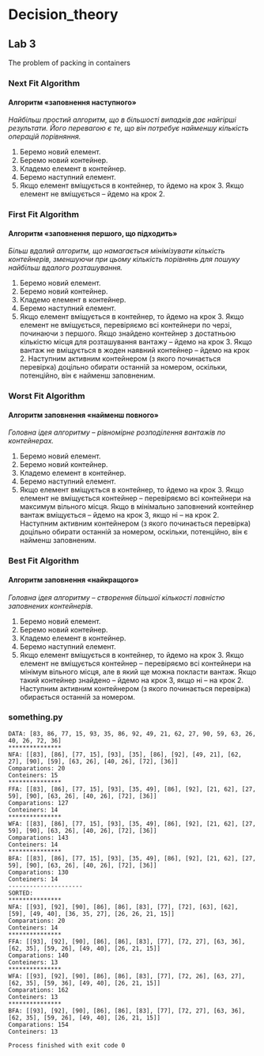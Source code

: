 # Decision_theory

## Lab 3
The problem of packing in containers

### Next Fit Algorithm
#### Алгоритм «заповнення наступного»
*Найбільш простий алгоритм, що в більшості випадків дає найгірші
результати. Його перевагою є те, що він потребує найменшу кількість операцій
порівняння.*

1) Беремо новий елемент.
2) Беремо новий контейнер.
3) Кладемо елемент в контейнер.
4) Беремо наступний елемент.
5) Якщо елемент вміщується в контейнер, то йдемо на крок 3. Якщо елемент не
вміщується – йдемо на крок 2.

### First Fit Algorithm
#### Алгоритм «заповнення першого, що підходить»
*Більш вдалий алгоритм, що намагається мінімізувати кількість
контейнерів, зменшуючи при цьому кількість порівнянь для пошуку найбільш
вдалого розташування.*

1) Беремо новий елемент.
2) Беремо новий контейнер.
3) Кладемо елемент в контейнер.
4) Беремо наступний елемент.
5) Якщо елемент вміщується в контейнер, то йдемо на крок 3. Якщо елемент не
вміщується, перевіряємо всі контейнери по черзі, починаючи з першого. Якщо
знайдено контейнер з достатньою кількістю місця для розташування вантажу –
йдемо на крок 3. Якщо вантаж не вміщується в жоден наявний контейнер –
йдемо на крок 2. Наступним активним контейнером (з якого починається
перевірка) доцільно обирати останній за номером, оскільки, потенційно, він є
найменш заповненим.

### Worst Fit Algorithm
#### Алгоритм заповнення «найменш повного»
*Головна ідея алгоритму – рівномірне розподілення вантажів по
контейнерах.*

1) Беремо новий елемент.
2) Беремо новий контейнер.
3) Кладемо елемент в контейнер.
4) Беремо наступний елемент.
5) Якщо елемент вміщується в контейнер, то йдемо на крок 3. Якщо елемент не
вміщується контейнер – перевіряємо всі контейнери на максимум вільного
місця. Якщо в мінімально заповнений контейнер вантаж вміщується – йдемо на
крок 3, якщо ні – на крок 2. Наступним активним контейнером (з якого
починається перевірка) доцільно обирати останній за номером, оскільки,
потенційно, він є найменш заповненим.

### Best Fit Algorithm
#### Алгоритм заповнення «найкращого»
*Головна ідея алгоритму – створення більшої кількості повністю
заповнених контейнерів.*

1) Беремо новий елемент.
2) Беремо новий контейнер.
3) Кладемо елемент в контейнер.
4) Беремо наступний елемент.
5) Якщо елемент вміщується в контейнер, то йдемо на крок 3. Якщо елемент не
вміщується контейнер – перевіряємо всі контейнери на мінімум вільного місця,
але в який ще можна покласти вантаж. Якщо такий контейнер знайдено – йдемо
на крок 3, якщо ні – на крок 2. Наступним активним контейнером (з якого
починається перевірка) обирається останній за номером.

### something.py
```
DATA: [83, 86, 77, 15, 93, 35, 86, 92, 49, 21, 62, 27, 90, 59, 63, 26, 40, 26, 72, 36]
***************
NFA: [[83], [86], [77, 15], [93], [35], [86], [92], [49, 21], [62, 27], [90], [59], [63, 26], [40, 26], [72], [36]]
Comparations: 20
Conteiners: 15
***************
FFA: [[83], [86], [77, 15], [93], [35, 49], [86], [92], [21, 62], [27, 59], [90], [63, 26], [40, 26], [72], [36]]
Comparations: 127
Conteiners: 14
***************
WFA: [[83], [86], [77, 15], [93], [35, 49], [86], [92], [21, 62], [27, 59], [90], [63, 26], [40, 26], [72], [36]]
Comparations: 143
Conteiners: 14
***************
BFA: [[83], [86], [77, 15], [93], [35, 49], [86], [92], [21, 62], [27, 59], [90], [63, 26], [40, 26], [72], [36]]
Comparations: 130
Conteiners: 14
---------------------
SORTED: 
***************
NFA: [[93], [92], [90], [86], [86], [83], [77], [72], [63], [62], [59], [49, 40], [36, 35, 27], [26, 26, 21, 15]]
Comparations: 20
Conteiners: 14
***************
FFA: [[93], [92], [90], [86], [86], [83], [77], [72, 27], [63, 36], [62, 35], [59, 26], [49, 40], [26, 21, 15]]
Comparations: 140
Conteiners: 13
***************
WFA: [[93], [92], [90], [86], [86], [83], [77], [72, 26], [63, 27], [62, 35], [59, 36], [49, 40], [26, 21, 15]]
Comparations: 162
Conteiners: 13
***************
BFA: [[93], [92], [90], [86], [86], [83], [77], [72, 27], [63, 36], [62, 35], [59, 26], [49, 40], [26, 21, 15]]
Comparations: 154
Conteiners: 13

Process finished with exit code 0
```